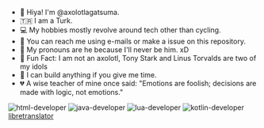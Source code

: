 - 👋 Hiya! I'm @axolotlagatsuma.
- 🇹🇷 I am a Turk.
- 💻 My hobbies mostly revolve around tech other than cycling.
- 📧 You can reach me using e-mails or make a issue on this repository.
- 👨 My pronouns are he because I'll never be him. xD
- 🐧 Fun Fact: I am not an axolotl, Tony Stark and Linus Torvalds are two of my idols
- 🔨 I can build anything if you give me time.
- 💔 A wise teacher of mine once said: "Emotions are foolish; decisions are made with logic, not emotions."

![html-developer](https://github.com/axolotlagatsuma/axolotlagatsuma/assets/154734794/e346a9f1-d60f-40f3-848e-ca24e89473af)     ![java-developer](https://github.com/axolotlagatsuma/axolotlagatsuma/assets/154734794/7ca8007d-6c00-45fe-8092-87c04b010b37)     ![lua-developer](https://github.com/axolotlagatsuma/axolotlagatsuma/assets/154734794/ccc193c8-3a34-467d-98f8-3550d9c0142a)   ![kotlin-developer](https://github.com/axolotlagatsuma/axolotlagatsuma/assets/154734794/6eafa43b-0c4b-48a7-a25a-94ff35f193bb)  
[libretranslator](https://wiki.documentfoundation.org/File:Badge_translate.png)
